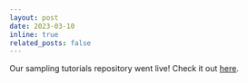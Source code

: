 ```yaml
---
layout: post
date: 2023-03-10 
inline: true
related_posts: false
---
```


Our sampling tutorials repository went live! Check it out <a href="https://github.com/MI2G/sampling-tutorials">here</a>.